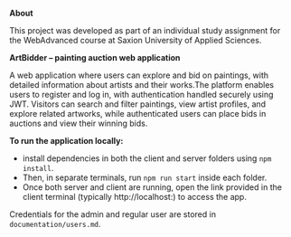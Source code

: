 **About**

This project was developed as part of an individual study assignment for the WebAdvanced course at Saxion University of Applied Sciences.

**ArtBidder – painting auction web application**

A web application where users can explore and bid on paintings, with detailed information about artists and their works.The platform enables users to register and log in, with authentication handled securely using JWT. Visitors can search and filter paintings, view artist profiles, and explore related artworks, while authenticated users can place bids in auctions and view their winning bids.

**To run the application locally:**
- install dependencies in both the client and server folders using `npm install`.
- Then, in separate terminals, run `npm run start` inside each folder.
- Once both server and client are running, open the link provided in the client terminal (typically http://localhost:) to access the app.

Credentials for the admin and regular user are stored in `documentation/users.md`.





